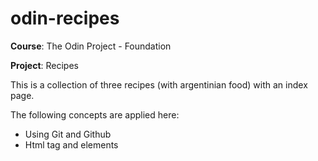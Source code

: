 # odin-recipes

**Course**: The Odin Project - Foundation


**Project**: Recipes


This is a collection of three recipes (with argentinian food) with an index page.


The following concepts are applied here:
- Using Git and Github
- Html tag and elements